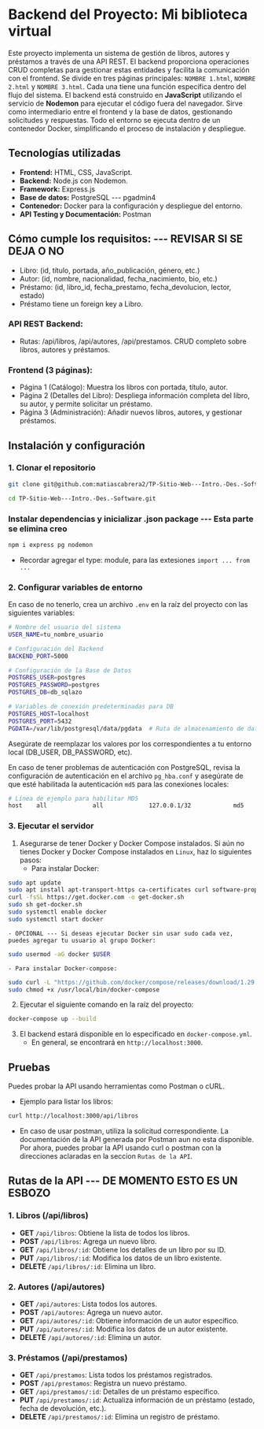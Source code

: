 # Backend del Proyecto: Mi biblioteca virtual

Este proyecto implementa un sistema de gestión de libros, autores y préstamos a través de una API REST. El backend proporciona operaciones CRUD completas para gestionar estas entidades y facilita la comunicación con el frontend.
Se divide en tres páginas principales: `NOMBRE 1.html`, `NOMBRE 2.html` y `NOMBRE 3.html`. Cada una tiene una función específica dentro del flujo del sistema.
El backend está construido en **JavaScript** utilizando el servicio de **Nodemon** para ejecutar el código fuera del navegador. Sirve como intermediario entre el frontend y la base de datos, gestionando solicitudes y respuestas. Todo el entorno se ejecuta dentro de un contenedor Docker, simplificando el proceso de instalación y despliegue.

## Tecnologías utilizadas

- **Frontend:** HTML, CSS, JavaScript.
- **Backend:** Node.js con Nodemon.
- **Framework:** Express.js
- **Base de datos:** PostgreSQL --- pgadmin4
- **Contenedor:** Docker para la configuración y despliegue del entorno.
- **API Testing y Documentación:** Postman

## Cómo cumple los requisitos:  --- REVISAR SI SE DEJA O NO
- Libro: (id, título, portada, año_publicación, género, etc.)
- Autor: (id, nombre, nacionalidad, fecha_nacimiento, bio, etc.)
- Préstamo: (id, libro_id, fecha_prestamo, fecha_devolucion, lector, estado)
- Préstamo tiene un foreign key a Libro.

### API REST Backend:
- Rutas: /api/libros, /api/autores, /api/prestamos. CRUD completo sobre libros, autores y préstamos.

### Frontend (3 páginas):
- Página 1 (Catálogo): Muestra los libros con portada, título, autor.
- Página 2 (Detalles del Libro): Despliega información completa del libro, su autor, y permite solicitar un préstamo.
- Página 3 (Administración): Añadir nuevos libros, autores, y gestionar préstamos.


## Instalación y configuración

### 1. Clonar el repositorio
```bash
git clone git@github.com:matiascabrera2/TP-Sitio-Web---Intro.-Des.-Software.git
```
```bash
cd TP-Sitio-Web---Intro.-Des.-Software.git
```

### Instalar dependencias y inicializar .json package   --- Esta parte se elimina creo
```bash
npm i express pg nodemon
```
- Recordar agregar el type: module, para las extesiones `import ... from ...`

### 2. Configurar variables de entorno
En caso de no tenerlo, crea un archivo `.env` en la raíz del proyecto con las siguientes variables:

```bash
# Nombre del usuario del sistema
USER_NAME=tu_nombre_usuario

# Configuración del Backend
BACKEND_PORT=5000

# Configuración de la Base de Datos
POSTGRES_USER=postgres
POSTGRES_PASSWORD=postgres
POSTGRES_DB=db_sqlazo

# Variables de conexión predeterminadas para DB
POSTGRES_HOST=localhost
POSTGRES_PORT=5432
PGDATA=/var/lib/postgresql/data/pgdata  # Ruta de almacenamiento de datos de PostgreSQL
```
Asegúrate de reemplazar los valores por los correspondientes a tu entorno local (DB_USER, DB_PASSWORD, etc).

En caso de tener problemas de autenticación con PostgreSQL, revisa la configuración de autenticación en el archivo `pg_hba.conf` y asegúrate de que esté habilitada la autenticación `md5` para las conexiones locales:
```bash
# Línea de ejemplo para habilitar MD5
host    all             all             127.0.0.1/32            md5
```

### 3. Ejecutar el servidor
1. Asegurarse de tener Docker y Docker Compose instalados.
    Si aún no tienes Docker y Docker Compose instalados en `Linux`, haz lo siguientes pasos:
    - Para instalar Docker:
```bash
sudo apt update
sudo apt install apt-transport-https ca-certificates curl software-properties-common
curl -fsSL https://get.docker.com -o get-docker.sh
sudo sh get-docker.sh
sudo systemctl enable docker
sudo systemctl start docker
```
    - OPCIONAL --- Si deseas ejecutar Docker sin usar sudo cada vez, puedes agregar tu usuario al grupo Docker:
```bash
sudo usermod -aG docker $USER
```
    - Para instalar Docker-compose:
```bash
sudo curl -L "https://github.com/docker/compose/releases/download/1.29.2/docker-compose-$(uname -s)-$(uname -m)" -o /usr/local/bin/docker-compose
sudo chmod +x /usr/local/bin/docker-compose
```
2. Ejecutar el siguiente comando en la raíz del proyecto:
```bash
docker-compose up --build
```
3. El backend estará disponible en lo especificado en `docker-compose.yml`.
    - En general, se encontrará en `http://localhost:3000`.

## Pruebas

Puedes probar la API usando herramientas como Postman o cURL. 
- Ejemplo para listar los libros:

```bash
curl http://localhost:3000/api/libros
```
- En caso de usar postman, utiliza la solicitud correspondiente.
La documentación de la API generada por Postman aun no esta disponible. Por ahora, puedes probar la API usando curl o postman con la direcciones aclaradas en la seccion `Rutas de la API`.

## Rutas de la API --- DE MOMENTO ESTO ES UN ESBOZO

### 1. Libros (/api/libros)
- **GET** `/api/libros`: Obtiene la lista de todos los libros.
- **POST** `/api/libros`: Agrega un nuevo libro.
- **GET** `/api/libros/:id`: Obtiene los detalles de un libro por su ID.
- **PUT** `/api/libros/:id`: Modifica los datos de un libro existente.
- **DELETE** `/api/libros/:id`: Elimina un libro.

### 2. Autores (/api/autores)
- **GET** `/api/autores`: Lista todos los autores.
- **POST** `/api/autores`: Agrega un nuevo autor.
- **GET** `/api/autores/:id`: Obtiene información de un autor específico.
- **PUT** `/api/autores/:id`: Modifica los datos de un autor existente.
- **DELETE** `/api/autores/:id`: Elimina un autor.

### 3. Préstamos (/api/prestamos)
- **GET** `/api/prestamos`: Lista todos los préstamos registrados.
- **POST** `/api/prestamos`: Registra un nuevo préstamo.
- **GET** `/api/prestamos/:id`: Detalles de un préstamo específico.
- **PUT** `/api/prestamos/:id`: Actualiza información de un préstamo (estado, fecha de devolución, etc.).
- **DELETE** `/api/prestamos/:id`: Elimina un registro de préstamo.
